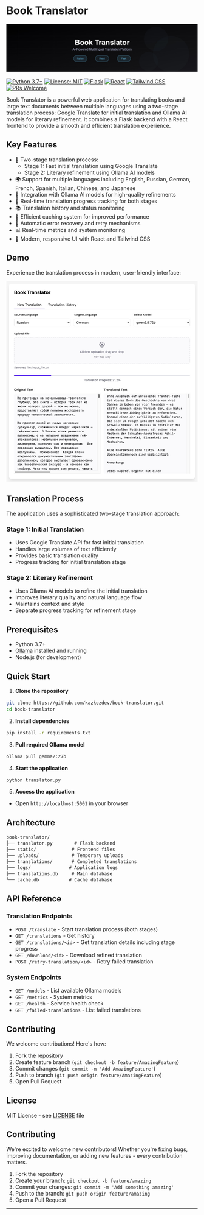 # Book Translator

![Book Translator](https://raw.githubusercontent.com/KazKozDev/book-translator/main/banner.jpg)

[![Python 3.7+](https://img.shields.io/badge/python-3.7+-blue.svg)](https://www.python.org/downloads/)
[![License: MIT](https://img.shields.io/badge/License-MIT-yellow.svg)](https://opensource.org/licenses/MIT)
[![Flask](https://img.shields.io/badge/flask-%23000.svg?style=flat&logo=flask&logoColor=white)](https://flask.palletsprojects.com/)
[![React](https://img.shields.io/badge/react-%2320232a.svg?style=flat&logo=react&logoColor=%2361DAFB)](https://reactjs.org/)
[![Tailwind CSS](https://img.shields.io/badge/tailwindcss-%2338B2AC.svg?style=flat&logo=tailwind-css&logoColor=white)](https://tailwindcss.com/)
[![PRs Welcome](https://img.shields.io/badge/PRs-welcome-brightgreen.svg)](http://makeapullrequest.com)

Book Translator is a powerful web application for translating books and large text documents between multiple languages using a two-stage translation process: Google Translate for initial translation and Ollama AI models for literary refinement. It combines a Flask backend with a React frontend to provide a smooth and efficient translation experience.

## Key Features

- 🔄 Two-stage translation process:
  - Stage 1: Fast initial translation using Google Translate
  - Stage 2: Literary refinement using Ollama AI models
- 🌍 Support for multiple languages including English, Russian, German, French, Spanish, Italian, Chinese, and Japanese
- 🤖 Integration with Ollama AI models for high-quality refinements
- 🚀 Real-time translation progress tracking for both stages
- 📚 Translation history and status monitoring
- 💾 Efficient caching system for improved performance
- 🔄 Automatic error recovery and retry mechanisms
- 📊 Real-time metrics and system monitoring
- 📱 Modern, responsive UI with React and Tailwind CSS

## Demo

Experience the translation process in modern, user-friendly interface:

![Book Translator Demo](https://raw.githubusercontent.com/KazKozDev/book-translator/main/demo.jpg)

## Translation Process

The application uses a sophisticated two-stage translation approach:

### Stage 1: Initial Translation
- Uses Google Translate API for fast initial translation
- Handles large volumes of text efficiently
- Provides basic translation quality
- Progress tracking for initial translation stage

### Stage 2: Literary Refinement
- Uses Ollama AI models to refine the initial translation
- Improves literary quality and natural language flow
- Maintains context and style
- Separate progress tracking for refinement stage

## Prerequisites

- Python 3.7+
- [Ollama](https://ollama.ai/) installed and running
- Node.js (for development)

## Quick Start

1. **Clone the repository**
```bash
git clone https://github.com/kazkozdev/book-translator.git
cd book-translator
```

2. **Install dependencies**
```bash
pip install -r requirements.txt
```

3. **Pull required Ollama model**
```bash
ollama pull gemma2:27b
```

4. **Start the application**
```bash
python translator.py
```

5. **Access the application**
- Open `http://localhost:5001` in your browser

## Architecture

```
book-translator/
├── translator.py        # Flask backend
├── static/             # Frontend files
├── uploads/            # Temporary uploads
├── translations/       # Completed translations
├── logs/              # Application logs
├── translations.db     # Main database
└── cache.db           # Cache database
```

## API Reference

### Translation Endpoints
- `POST /translate` - Start translation process (both stages)
- `GET /translations` - Get history
- `GET /translations/<id>` - Get translation details including stage progress
- `GET /download/<id>` - Download refined translation
- `POST /retry-translation/<id>` - Retry failed translation

### System Endpoints
- `GET /models` - List available Ollama models
- `GET /metrics` - System metrics
- `GET /health` - Service health check
- `GET /failed-translations` - List failed translations

## Contributing

We welcome contributions! Here's how:

1. Fork the repository
2. Create feature branch (`git checkout -b feature/AmazingFeature`)
3. Commit changes (`git commit -m 'Add AmazingFeature'`)
4. Push to branch (`git push origin feature/AmazingFeature`)
5. Open Pull Request

## License

MIT License - see [LICENSE](LICENSE) file

## Contributing

We're excited to welcome new contributors! Whether you're fixing bugs, improving documentation, or adding new features - every contribution matters.

1. Fork the repository
2. Create your branch: `git checkout -b feature/amazing`
3. Commit your changes: `git commit -m 'Add something amazing'`
4. Push to the branch: `git push origin feature/amazing`
5. Open a Pull Request

---
